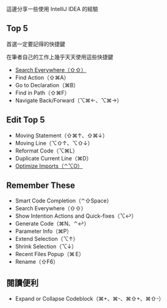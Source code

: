 這邊分享一些使用 IntelliJ IDEA 的經驗

## Top 5

首選一定要記得的快捷鍵

在筆者自己的工作上幾乎天天使用這些快捷鍵

- [Search Everywhere（⇧⇧）](search-everywhere.md)
- Find Action（⇧⌘A）
- Go to Declaration（⌘B）
- Find in Path（⇧⌘F）
- Navigate Back/Forward（⌥⌘←、⌥⌘→）


## Edit Top 5
- Moving Statement（⇧⌘↑、⇧⌘↓）
- Moving Line（⌥⇧↑、⌥⇧↓）
- Reformat Code（⌥⌘L）
- Duplicate Current Line（⌘D）
- [Optimize Imports（⌃⌥O）](optimize-imports.md)

## Remember These
- Smart Code Completion（⌃⇧Space）
- Search Everywhere（⇧⇧）
- Show Intention Actions and Quick-fixes（⌥↩）
- Generate Code（⌘N、⌃↩︎）
- Parameter Info（⌘P）
- Extend Selection（⌥↑）
- Shrink Selection（⌥↓）
- Recent Files Popup（⌘ E）
- Rename（⇧F6）

## 閱讀便利

- Expand or Collapse Codeblock（⌘+、⌘-、⌘⇧+、⌘⇧-）
